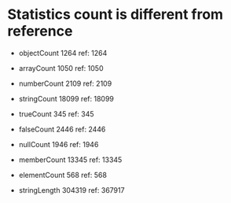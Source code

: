 # Statistics count is different from reference

* objectCount        1264  ref:       1264

* arrayCount         1050  ref:       1050

* numberCount        2109  ref:       2109

* stringCount       18099  ref:      18099

* trueCount           345  ref:        345

* falseCount         2446  ref:       2446

* nullCount          1946  ref:       1946

* memberCount       13345  ref:      13345

* elementCount        568  ref:        568

* stringLength     304319  ref:     367917

